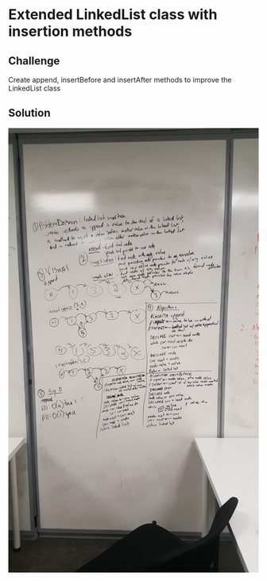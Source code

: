 # Extended LinkedList class with insertion methods

## Challenge
Create append, insertBefore and insertAfter methods to improve the LinkedList class

## Solution
![solution](https://github.com/dsnowb/data-structures-and-algorithms/blob/ll_insertions/assets/05-ll_insertions.jpg)
